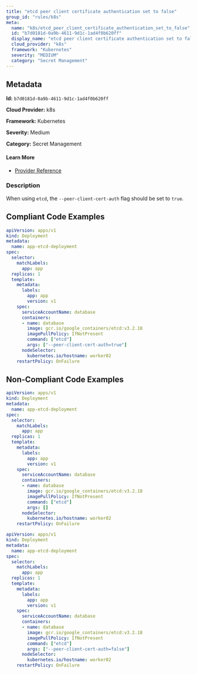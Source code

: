 ```yaml
---
title: "etcd peer client certificate authentication set to false"
group_id: "rules/k8s"
meta:
  name: "k8s/etcd_peer_client_certificate_authentication_set_to_false"
  id: "b7d0181d-0a9b-4611-9d1c-1ad4f0b620ff"
  display_name: "etcd peer client certificate authentication set to false"
  cloud_provider: "k8s"
  framework: "Kubernetes"
  severity: "MEDIUM"
  category: "Secret Management"
---
```

## Metadata

**Id:** `b7d0181d-0a9b-4611-9d1c-1ad4f0b620ff`

**Cloud Provider:** k8s

**Framework:** Kubernetes

**Severity:** Medium

**Category:** Secret Management

#### Learn More

 - [Provider Reference](https://etcd.io/docs/v3.4/op-guide/security/)

### Description

 When using `etcd`, the `--peer-client-cert-auth` flag should be set to `true`.


## Compliant Code Examples
```yaml
apiVersion: apps/v1
kind: Deployment
metadata:
  name: app-etcd-deployment
spec:
  selector:
    matchLabels:
      app: app
  replicas: 1
  template:
    metadata:
      labels:
        app: app
        version: v1
    spec:
      serviceAccountName: database
      containers:
      - name: database
        image: gcr.io/google_containers/etcd:v3.2.18
        imagePullPolicy: IfNotPresent
        command: ["etcd"]
        args: ["--peer-client-cert-auth=true"]
      nodeSelector:
        kubernetes.io/hostname: worker02  
    restartPolicy: OnFailure

```
## Non-Compliant Code Examples
```yaml
apiVersion: apps/v1
kind: Deployment
metadata:
  name: app-etcd-deployment
spec:
  selector:
    matchLabels:
      app: app
  replicas: 1
  template:
    metadata:
      labels:
        app: app
        version: v1
    spec:
      serviceAccountName: database
      containers:
      - name: database
        image: gcr.io/google_containers/etcd:v3.2.18
        imagePullPolicy: IfNotPresent
        command: ["etcd"]
        args: []
      nodeSelector:
        kubernetes.io/hostname: worker02  
    restartPolicy: OnFailure

```

```yaml
apiVersion: apps/v1
kind: Deployment
metadata:
  name: app-etcd-deployment
spec:
  selector:
    matchLabels:
      app: app
  replicas: 1
  template:
    metadata:
      labels:
        app: app
        version: v1
    spec:
      serviceAccountName: database
      containers:
      - name: database
        image: gcr.io/google_containers/etcd:v3.2.18
        imagePullPolicy: IfNotPresent
        command: ["etcd"]
        args: ["--peer-client-cert-auth=false"]
      nodeSelector:
        kubernetes.io/hostname: worker02  
    restartPolicy: OnFailure

```